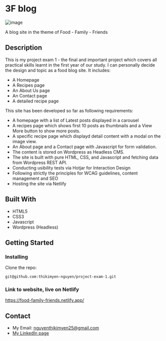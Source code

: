 
# 3F blog  

![image](http://howareyounorway.no/wp-content/uploads/2023/05/project-exam1.jpg)

A blog site in the theme of Food - Family - Friends

## Description

This is my project exam 1 - the final and important project which covers all practical skills learnt in the first year of our study. I can personally decide the design and topic as a food blog site. It includes:
- A Homepage
- A Recipes page 
- An About Us page
- An Contact page
- A detailed recipe page

This site has been developed so far as following requirements: 

- A homepage with a list of Latest posts displayed in a carousel
- A recipes page which shows first 10 posts as thumbnails and a View More button to show more posts.
- A specific recipe page which displayd detail content with a modal on the image view.
- An About page and a Contact page with Javascript for form validation.
- The content is stored on Wordpress as Headless CMS.
- The site is built with pure HTML, CSS, and Javascript and fetching data from Wordpress REST API.
- Conducting usibility tests via Hotjar for Interaction Design
- Following strictly the principles for WCAG guidelines, content management and SEO
- Hosting the site via Netlify

## Built With

- HTML5
- CSS3
- Javascript
- Wordpress (Headless)

## Getting Started

### Installing

Clone the repo:

```bash
git@github.com:thikimyen-nguyen/project-exam-1.git
```

### Link to website, live on Netlify

https://food-family-friends.netlify.app/


## Contact

- My Email: nguyenthikimyen25@gmail.com
- [My LinkedIn page](https://www.linkedin.com/in/yen-nguyen-76340440/)





